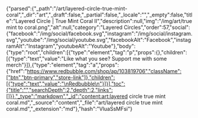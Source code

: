 {"parsed":{"_path":"/art/layered-circle-true-mint-coral","_dir":"art","_draft":false,"_partial":false,"_locale":"","_empty":false,"title":"Layered Circle | True Mint Coral II","description":null,"img":"/img/art/true mint to coral.png","alt":null,"category":"Layered Circles","order":57,"social":{"facebook":"/img/social/facebook.svg","instagram":"/img/social/instagram.svg","youtube":"/img/social/youtube.svg","facebookAlt":"Facebook","instagramAlt":"Instagram","youtubeAlt":"Youtube"},"body":{"type":"root","children":[{"type":"element","tag":"p","props":{},"children":[{"type":"text","value":"Like what you see? Support me with some merch"}]},{"type":"element","tag":"a","props":{"href":"https://www.redbubble.com/shop/ap/103819706","className":["btn","btn-primary","store-link"]},"children":[{"type":"text","value":"\nRedbubble\n"}]}],"toc":{"title":"","searchDepth":2,"depth":2,"links":[]}},"_type":"markdown","_id":"content:art:layered circle true mint coral.md","_source":"content","_file":"art/layered circle true mint coral.md","_extension":"md"},"hash":"VluaSsMFsi"}